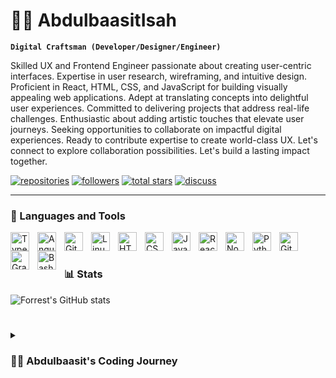 # 🏄‍♂️ AbdulbaasitIsah

**`Digital Craftsman (Developer/Designer/Engineer)`**

Skilled UX and Frontend Engineer passionate about creating user-centric interfaces. Expertise in user research, wireframing, and intuitive design. Proficient in React, HTML, CSS, and JavaScript for building visually appealing web applications. Adept at translating concepts into delightful user experiences. Committed to delivering projects that address real-life challenges. Enthusiastic about adding artistic touches that elevate user journeys. Seeking opportunities to collaborate on impactful digital experiences. Ready to contribute expertise to create world-class UX. Let's connect to explore collaboration possibilities. Let's build a lasting impact together.

   <p align="left">
      <a href="https://github.com/Oxygeeeen?tab=repositories">
         <img alt="repositories" title="My Repos" src="https://custom-icon-badges.demolab.com/badge/-My%20Repos-blue?style=for-the-badge&logoColor=white&logo=repo"/></a>
      <a href="https://github.com/Oxygeeeen?tab=followers">
         <img alt="followers" title="Follow me on Github" src="https://custom-icon-badges.demolab.com/github/followers/Oxygeeeen?color=236ad3&labelColor=1155ba&style=for-the-badge&logo=person-add&label=Follow&logoColor=white"/></a>
      <a href="https://github.com/Oxygeeeen?tab=repositories&sort=stargazers">
         <img alt="total stars" title="Total stars on GitHub" src="https://custom-icon-badges.demolab.com/github/stars/Oxygeeeen?color=55960c&style=for-the-badge&labelColor=488207&logo=star"/></a>
      <a href="https://www.linkedin.com/in/isah-abdulbaasit-a96946245/">
         <img alt="discuss" title="Let's discuss on LinkedIn" src="https://custom-icon-badges.demolab.com/badge/-Discuss-plum?style=for-the-badge&logo=comment-discussion&logoColor=black"/></a>
   </p>

---

### 🧰 Languages and Tools

<img align="left" alt="TypeScript" width="30px" style="padding-right:10px;" src="https://cdn.jsdelivr.net/gh/devicons/devicon/icons/typescript/typescript-plain.svg" />
<img align="left" alt="Angular" width="30px" style="padding-right:10px;" src="https://cdn.jsdelivr.net/gh/devicons/devicon/icons/angularjs/angularjs-plain.svg" />
<img align="left" alt="Git" width="30px" style="padding-right:10px;" src="https://cdn.jsdelivr.net/gh/devicons/devicon/icons/git/git-original.svg" />
<img align="left" alt="Linux" width="30px" style="padding-right:10px;" src="https://cdn.jsdelivr.net/gh/devicons/devicon/icons/linux/linux-original.svg" />
<img align="left" alt="HTML" width="30px" style="padding-right:10px;" src="https://cdn.jsdelivr.net/gh/devicons/devicon/icons/html5/html5-plain.svg" />
<img align="left" alt="CSS" width="30px" style="padding-right:10px;" src="https://cdn.jsdelivr.net/gh/devicons/devicon/icons/css3/css3-plain.svg" />
<img align="left" alt="JavaScript" width="30px" style="padding-right:10px;" src="https://cdn.jsdelivr.net/gh/devicons/devicon/icons/javascript/javascript-plain.svg" />
<img align="left" alt="React" width="30px" style="padding-right:10px;" src="https://cdn.jsdelivr.net/gh/devicons/devicon/icons/react/react-original.svg" />
<img align="left" alt="NodeJS" width="30px" style="padding-right:10px;" src="https://cdn.jsdelivr.net/gh/devicons/devicon/icons/nodejs/nodejs-original.svg" />
<img align="left" alt="Python" width="30px" style="padding-right:10px;" src="https://cdn.jsdelivr.net/gh/devicons/devicon/icons/python/python-plain.svg" />
<img align="left" alt="GitHub" width="30px" style="padding-right:10px;" src="https://cdn.jsdelivr.net/gh/devicons/devicon/icons/github/github-original.svg" />
<img align="left" alt="Gradle" width="30px" style="padding-right:10px;" src="https://cdn.jsdelivr.net/gh/devicons/devicon/icons/gradle/gradle-plain.svg" />
<img align="left" alt="Bash" width="30px" style="padding-right:10px;" src="https://cdn.jsdelivr.net/gh/devicons/devicon/icons/bash/bash-original.svg" />
<br />

#

### 📊 Stats

![Forrest's GitHub stats](https://github-readme-stats.vercel.app/api?username=Oxygeeeen&show_icons=true&theme=gruvbox)

<!-- ![GitHub Streak](https://streak-stats.demolab.com?user=ForrestKnight&theme=gruvbox&border_radius=4.5) -->

#

<details>
 <summary><h3>👨‍💻 Abdulbaasit's Coding Journey</h3></summary>
   As a seasoned and innovative Frontend and UX Engineer, my coding journey began long before stepping foot in university, in my early 20s. My inherent curiosity and thirst for knowledge led me to explore the world of programming on my own, driven by an insatiable appetite for learning. Even without formal training, I quickly grasped complex concepts and adapted easily to new technologies. Through sheer determination and a natural knack for problem-solving, I found myself building functional and creative projects from scratch.

   As I embarked on my computer science degree, I already had a wealth of experience under my belt, setting me apart from my peers. My unique story and unconventional path gave me a fresh perspective and an unyielding passion for the craft.

   Throughout my journey, I've had the privilege of working on diverse and challenging projects, pushing the boundaries of frontend and UX engineering. My knack for innovation and innate intelligence fueled my dedication to crafting captivating user experiences that leave a lasting impression.

   I am humbled by the opportunities I've had to collaborate with brilliant minds, both within and outside the university. The experience has enriched my skill set, broadened my horizons, and reinforced my belief in the power of technology to transform lives.

   With each project, I continue to embrace new challenges, striving to make a meaningful impact in the digital realm. My journey is a testament to the boundless potential of self-driven learning and the magic that unfolds when passion and intelligence intertwine.

   As I progress in my career, I remain committed to pushing the boundaries of innovation, eagerly embracing the unknown, and leaving a trail of exceptional user experiences in my wake. Let's continue this extraordinary journey of creating the future, one code at a time.

[website]: https://abdulbaasitisah.netlify.app
